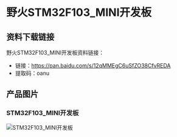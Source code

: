 # 野火STM32F103_MINI开发板

## 资料下载链接
野火STM32F103_MINI开发板资料链接：
* 链接：https://pan.baidu.com/s/12qMMEgC6uSfZO38CfvREDA 
* 提取码：oanu 

## 产品图片
### STM32F103_MINI开发板
![STM32F103_MINI开发板](https://raw.githubusercontent.com/wiki/Embdefire/products/images/STM32系列产品/STM32F103_MINI开发板/STM32F103_MINI开发板.jpg)